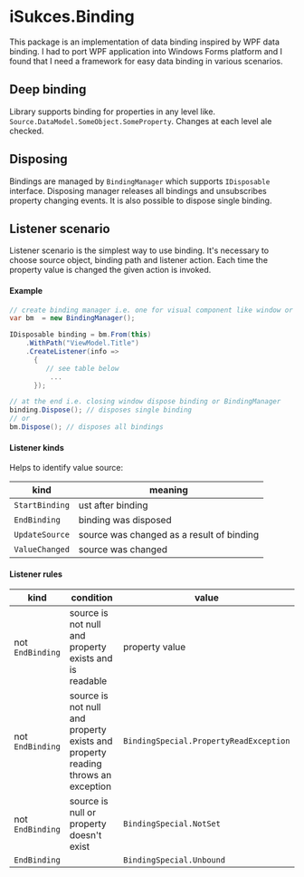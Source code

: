 # iSukces.Binding
This package is an implementation of data binding inspired by WPF data binding. I had to port WPF application into Windows Forms platform and I found that I need a framework for easy data binding in various scenarios.

## Deep binding
Library supports binding for properties in any level like. ```Source.DataModel.SomeObject.SomeProperty```. Changes at each level ale checked.

## Disposing
Bindings are managed by ```BindingManager``` which supports ```IDisposable``` interface. 
Disposing manager releases all bindings and unsubscribes property changing events.
It is also possible to dispose single binding.

## Listener scenario
Listener scenario is the simplest way to use binding. It's necessary to choose source object, binding path and listener action. Each time the property value is changed the given action is invoked.

#### Example
```c#
// create binding manager i.e. one for visual component like window or user control
var bm  = new BindingManager();

IDisposable binding = bm.From(this)
    .WithPath("ViewModel.Title")
    .CreateListener(info =>
      {
         // see table below
          ...              
      });

// at the end i.e. closing window dispose binding or BindingManager
binding.Dispose(); // disposes single binding
// or
bm.Dispose(); // disposes all bindings
```

#### Listener kinds

Helps to identify value source:

| kind               | meaning                                   |
|--------------------|-------------------------------------------|
| ```StartBinding``` | ust after binding                         |
| ```EndBinding```   | binding was disposed                      |
| ```UpdateSource``` | source was changed as a result of binding |
| ```ValueChanged``` | source was changed                        |

#### Listener rules

| kind                                     | condition                                                                       |                    value                   |
|------------------------------------------|---------------------------------------------------------------------------------|--------------------------------------------|
| not ```EndBinding```                     | source is not null and property exists and is readable                          | property value                             |
| not ```EndBinding```                     | source is not null and property exists and property reading throws an exception | ```BindingSpecial.PropertyReadException``` |
| not ```EndBinding```                     | source is null or property doesn't exist                                        | ```BindingSpecial.NotSet```                |
| ```EndBinding```                         |                                                                                 | ```BindingSpecial.Unbound```               |

